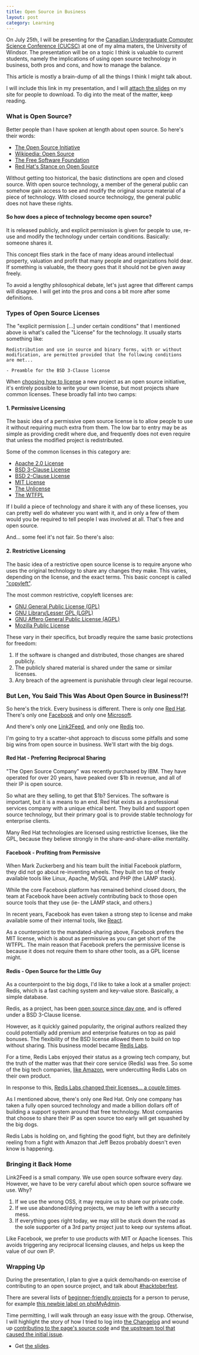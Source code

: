 ```yaml
---
title: Open Source in Business
layout: post
category: Learning
---
```

On July 25th, I will be presenting for the [Canadian Undergraduate Computer Science Conference (CUCSC)](https://www.cucsc.ca)
at one of my alma maters, the University of Windsor. The presentation will be on
a topic I think is valuable to current students, namely the implications of using
open source technology in business, both pros and cons, and how to manage the
balance.

This article is mostly a brain-dump of all the things I think I might talk about.

I will include this link in my presentation, and I will [attach the slides](/LenPayne-CUCSC-2019.pdf) on my
site for people to download. To dig into the meat of the matter, keep reading.

<!--more-->

### What is Open Source?

Better people than I have spoken at length about open source. So here's their
words:

* [The Open Source Initiative](https://opensource.org/)
* [Wikipedia: Open Source](https://en.wikipedia.org/wiki/Open_source)
* [The Free Software Foundation](https://www.fsf.org/about/)
* [Red Hat's Stance on Open Source](https://www.redhat.com/en/about/open-source)

Without getting too historical, the basic distinctions are open and closed source.
With open source technology, a member of the general public can somehow gain
access to see and modify the original source material of a piece of technology.
With closed source technology, the general public does not have these rights.

#### So how does a piece of technology become open source?

It is released publicly, and explicit permission is given for people to use, re-use
and modify the technology under certain conditions. Basically: someone shares it.

This concept flies stark in the face of many ideas around intellectual property,
valuation and profit that many people and organizations hold dear. If something
is valuable, the theory goes that it should not be given away freely.

To avoid a lengthy philosophical debate, let's just agree that different camps
will disagree. I will get into the pros and cons a bit more after some definitions.

### Types of Open Source Licenses

The "explicit permission [...] under certain conditions" that I mentioned above
is what's called the "License" for the technology. It usually starts something like:

    Redistribution and use in source and binary forms, with or without
    modification, are permitted provided that the following conditions
    are met...

    - Preamble for the BSD 3-Clause license

When [choosing how to license](https://choosealicense.com/) a new project as an
open source initiative, it's entirely possible to write your own license, but
most projects share common licenses. These broadly fall into two camps:

#### 1. Permissive Licensing

The basic idea of a permissive open source license is to allow people to use it
without requiring much extra from them. The low bar to entry may be as simple
as providing credit where due, and frequently does not even require that unless
the modified project is redistributed.

Some of the common licenses in this category are:

* [Apache 2.0 License](https://opensource.org/licenses/Apache-2.0)
* [BSD 3-Clause License](https://opensource.org/licenses/BSD-3-Clause)
* [BSD 2-Clause License](https://opensource.org/licenses/BSD-2-Clause)
* [MIT License](https://opensource.org/licenses/MIT)
* [The Unlicense](https://unlicense.org/)
* [The WTFPL](http://www.wtfpl.net/)

If I build a piece of technology and share it with any of these licenses, you
can pretty well do whatever you want with it, and in only a few of them would
you be required to tell people I was involved at all. That's free and open source.

And... some feel it's not fair. So there's also:

#### 2. Restrictive Licensing

The basic idea of a restrictive open source license is to require anyone who uses
the original technology to share any changes they make. This varies, depending
on the license, and the exact terms. This basic concept is called ["copyleft"](https://en.wikipedia.org/wiki/Copyleft).

The most common restrictive, copyleft licenses are:

* [GNU General Public License (GPL)](https://opensource.org/licenses/GPL-3.0)
* [GNU Library/Lesser GPL (LGPL)](https://opensource.org/licenses/LGPL-3.0)
* [GNU Affero General Public License (AGPL)](https://www.gnu.org/licenses/agpl-3.0.en.html)
* [Mozilla Public License](https://opensource.org/licenses/MPL-2.0)

These vary in their specifics, but broadly require the same basic protections for
freedom:

1. If the software is changed and distributed, those changes are shared publicly.
2. The publicly shared material is shared under the same or similar licenses.
3. Any breach of the agreement is punishable through clear legal recourse.

### But Len, You Said This Was About Open Source in Business!?!

So here's the trick. Every business is different. There is only one [Red Hat](https://www.redhat.com).
There's only one [Facebook](https://opensource.facebook.com/) and only one [Microsoft](https://opensource.microsoft.com/).

And there's only one [Link2Feed](https://www.link2feed.com), and only one [Redis](https://redis.io/) too.

I'm going to try a scatter-shot approach to discuss some pitfalls and some big
wins from open source in business. We'll start with the big dogs.

#### Red Hat - Preferring Reciprocal Sharing

"The Open Source Company" was recently purchased by IBM. They have operated for
over 20 years, have peaked over $1b in revenue, and all of their IP is open source.

So what are they selling, to get that $1b? Services. The software is important,
but it is a means to an end. Red Hat exists as a professional services company
with a unique ethical bent. They build and support open source technology, but
their primary goal is to provide stable technology for enterprise clients.

Many Red Hat technologies are licensed using restrictive licenses, like the GPL,
because they believe strongly in the share-and-share-alike mentality.

#### Facebook - Profiting from Permissive

When Mark Zuckerberg and his team built the initial Facebook platform, they did
not go about re-inventing wheels. They built on top of freely available tools
like Linux, Apache, MySQL and PHP (the LAMP stack).

While the core Facebook platform has remained behind closed doors, the team at
Facebook have been actively contributing back to those open source tools that
they use (ie- the LAMP stack, and others.)

In recent years, Facebook has even taken a strong step to license and make
available some of their internal tools, like [React](https://reactjs.org/).

As a counterpoint to the mandated-sharing above, Facebook prefers the MIT
license, which is about as permissive as you can get short of the WTFPL. The
main reason that Facebook prefers the permissive license is because it does not
require them to share other tools, as a GPL license might.

#### Redis - Open Source for the Little Guy

As a counterpoint to the big dogs, I'd like to take a look at a smaller project:
Redis, which is a fast caching system and key-value store. Basically, a simple database.

Redis, as a project, has been [open source since day one](https://github.com/antirez/redis),
and is offered under a BSD 3-Clause license.

However, as it quickly gained popularity, the original authors realized they could
potentially add premium and enterprise features on top as paid bonuses. The
flexibility of the BSD license allowed them to build on top without sharing. This
business model became [Redis Labs](https://redislabs.com/).

For a time, Redis Labs enjoyed their status as a growing tech company, but the
truth of the matter was that their core service (Redis) was free. So some of
the big tech companies, [like Amazon](https://aws.amazon.com/elasticache/), were
undercutting Redis Labs on their own product.

In response to this, [Redis Labs changed their licenses... a couple times](https://redislabs.com/blog/redis-labs-modules-license-changes/).

As I mentioned above, there's only one Red Hat. Only one company has taken a fully
open sourced technology and made a billion dollars off of building a support
system around that free technology. Most companies that choose to share their IP
as open source too early will get squashed by the big dogs.

Redis Labs is holding on, and fighting the good fight, but they are definitely
reeling from a fight with Amazon that Jeff Bezos probably doesn't even know is
happening.

### Bringing it Back Home

Link2Feed is a small company. We use open source software every day. However,
we have to be very careful about which open source software we use. Why?

1. If we use the wrong OSS, it may require us to share our private code.
2. If we use abandoned/dying projects, we may be left with a security mess.
3. If everything goes right today, we may still be stuck down the road as the sole supporter of a 3rd party project just to keep our systems afloat.

Like Facebook, we prefer to use products with MIT or Apache licenses. This avoids
triggering any reciprocal licensing clauses, and helps us keep the value of our
own IP.

### Wrapping Up

During the presentation, I plan to give a quick demo/hands-on exercise of
contributing to an open source project, and talk about [#hacktoberfest](https://hacktoberfest.digitalocean.com/).

There are several lists of [beginner-friendly projects](https://github.com/MunGell/awesome-for-beginners)
for a person to peruse, for example [this newbie label on phpMyAdmin](https://github.com/phpmyadmin/phpmyadmin/labels/newbie).

Time permitting, I will walk through an easy issue with the group. Otherwise,
I will highlight the story of how I tried to log into [the Changelog](https://changelog.com/)
and wound up [contributing to the page's source code](https://github.com/thechangelog/changelog.com/commits?author=LenPayne)
and [the upstream tool that caused the initial issue](https://github.com/ueberauth/ueberauth_github/commits?author=LenPayne).

* Get [the slides](/LenPayne-CUCSC-2019.pdf).
